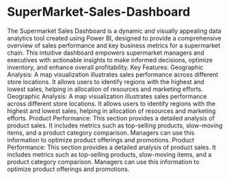 # SuperMarket-Sales-Dashboard
The Supermarket Sales Dashboard is a dynamic and visually appealing data analytics tool created using Power BI, designed to provide a comprehensive overview of sales performance and key business metrics for a supermarket chain. This intuitive dashboard empowers supermarket managers and executives with actionable insights to make informed decisions, optimize inventory, and enhance overall profitability.
Key Features:
Geographic Analysis: A map visualization illustrates sales performance across different store locations. It allows users to identify regions with the highest and lowest sales, helping in allocation of resources and marketing efforts.
Geographic Analysis: A map visualization illustrates sales performance across different store locations. It allows users to identify regions with the highest and lowest sales, helping in allocation of resources and marketing efforts.
Product Performance: This section provides a detailed analysis of product sales. It includes metrics such as top-selling products, slow-moving items, and a product category comparison. Managers can use this information to optimize product offerings and promotions.
Product Performance: This section provides a detailed analysis of product sales. It includes metrics such as top-selling products, slow-moving items, and a product category comparison. Managers can use this information to optimize product offerings and promotions.
